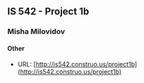 ## IS 542 - Project 1b ##
### Misha Milovidov ###

#### Other ####
* URL: [http://is542.construo.us/project1b](http://is542.construo.us/project1b)

